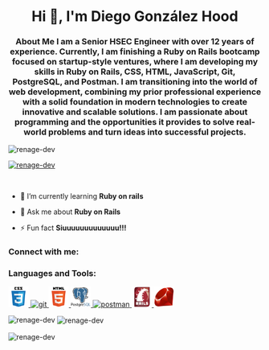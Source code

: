 <h1 align="center">Hi 👋, I'm Diego González Hood</h1>
<h3 align="center">About Me I am a Senior HSEC Engineer with over 12 years of experience. Currently, I am finishing a Ruby on Rails bootcamp focused on startup-style ventures, where I am developing my skills in Ruby on Rails, CSS, HTML, JavaScript, Git, PostgreSQL, and Postman. I am transitioning into the world of web development, combining my prior professional experience with a solid foundation in modern technologies to create innovative and scalable solutions. I am passionate about programming and the opportunities it provides to solve real-world problems and turn ideas into successful projects.</h3>

<p align="left"> <img src="https://komarev.com/ghpvc/?username=renage-dev&label=Profile%20views&color=0e75b6&style=flat" alt="renage-dev" /> </p>

<p align="left"> <a href="https://github.com/ryo-ma/github-profile-trophy"><img src="https://github-profile-trophy.vercel.app/?username=renage-dev" alt="renage-dev" /></a> </p>

<p align="left"> <a href="https://twitter.com/" target="blank"><img src="https://img.shields.io/twitter/follow/?logo=twitter&style=for-the-badge" alt="" /></a> </p>

- 🌱 I’m currently learning **Ruby on rails**

- 💬 Ask me about **Ruby on Rails**

- ⚡ Fun fact **Siuuuuuuuuuuuuu!!!**

<h3 align="left">Connect with me:</h3>
<p align="left">
</p>

<h3 align="left">Languages and Tools:</h3>
<p align="left"> <a href="https://www.w3schools.com/css/" target="_blank" rel="noreferrer"> <img src="https://raw.githubusercontent.com/devicons/devicon/master/icons/css3/css3-original-wordmark.svg" alt="css3" width="40" height="40"/> </a> <a href="https://git-scm.com/" target="_blank" rel="noreferrer"> <img src="https://www.vectorlogo.zone/logos/git-scm/git-scm-icon.svg" alt="git" width="40" height="40"/> </a> <a href="https://www.w3.org/html/" target="_blank" rel="noreferrer"> <img src="https://raw.githubusercontent.com/devicons/devicon/master/icons/html5/html5-original-wordmark.svg" alt="html5" width="40" height="40"/> </a> <a href="https://www.postgresql.org" target="_blank" rel="noreferrer"> <img src="https://raw.githubusercontent.com/devicons/devicon/master/icons/postgresql/postgresql-original-wordmark.svg" alt="postgresql" width="40" height="40"/> </a> <a href="https://postman.com" target="_blank" rel="noreferrer"> <img src="https://www.vectorlogo.zone/logos/getpostman/getpostman-icon.svg" alt="postman" width="40" height="40"/> </a> <a href="https://rubyonrails.org" target="_blank" rel="noreferrer"> <img src="https://raw.githubusercontent.com/devicons/devicon/master/icons/rails/rails-original-wordmark.svg" alt="rails" width="40" height="40"/> </a> <a href="https://www.ruby-lang.org/en/" target="_blank" rel="noreferrer"> <img src="https://raw.githubusercontent.com/devicons/devicon/master/icons/ruby/ruby-original.svg" alt="ruby" width="40" height="40"/> </a> </p>

<p><img align="left" src="https://github-readme-stats.vercel.app/api/top-langs?username=renage-dev&show_icons=true&locale=en&layout=compact" alt="renage-dev" /></p>

<p>&nbsp;<img align="center" src="https://github-readme-stats.vercel.app/api?username=renage-dev&show_icons=true&locale=en" alt="renage-dev" /></p>

<p><img align="center" src="https://github-readme-streak-stats.herokuapp.com/?user=renage-dev&" alt="renage-dev" /></p>

